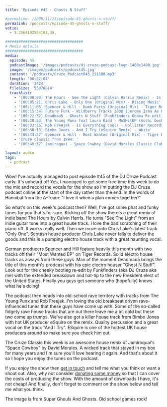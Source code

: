 ```yaml
---
title: 'Episode #45 - Ghosts N Stuff'

#permalink: /2008/11/23/episode-45-ghosts-n-stuff/
permalink: /podcasts/episode-45-ghosts-n-stuff/
votio:
  - 9.2564102564103,39,

###################################
# Media details
###################################
media:
  episode: 45
  podcastImage: '/images/podcasts/dj-cruze-podcast-logo-1400x1400.jpg'
  image: '/images/podcasts/podcast45.jpg'
  content: '/podcasts/Cruze_Podcast045_221108.mp3'
  length: '00:57:04'
  duration: '3424'
  fileSize: '55078814'
  tracklist:
    - '[00:00:00] The Hours - See The Light (Calvin Harris Remix) - Is Good Music'
    - '[00:05:21] Chris Lake - Only One (Original Mix) - Rising Music'
    - '[00:11:05] Spencer & Hill - Dumb Party (Original Mix) - Tiger Records'
    - '[00:15:34] Future Funk - Wildberry Tracks 2008 (Jerome Isma Ae Original Vocal Mix) - Ambassade'
    - '[00:22:32] Deadmau5 - Ghosts N Stuff (Funkfinders Obama Re-edit) - Mau5trap'
    - '[00:28:53] The Young Punx feat Laura Kidd - MASHitUP (Goshi Goshi Remix) - Mofo Hifi'
    - '[00:33:26] Rob Freejak - Is Everything Cool? - Hollister Records'
    - '[00:38:13] Bimbo Jones - And I Try (eSquire Remix) - White'
    - '[00:44:57] Spencer & Hill - Most Wanted (Original Mix) - Tiger Records'
    - 'Cruze classic from 1994: '
    - '[00:49:37] Jamiroquai - Space Cowboy (David Morales Classic Club Mix) - Sony'

layout: audio
tags:
  - podcast
---
```


Wow! I've actually managed to post episode #45 of the DJ Cruze Podcast early. It's unheard of! Yes, I managed to get some free time this week to do the mix and record the vocals for the show so I'm putting the DJ Cruze podcast online at the start of the day rather than the end. In the words of Hannibal from the A-Team: "I love it when a plan comes together!"

So what's on this week's podcast then? Well, I've got some phat and funky tunes for you that's for sure. Kicking off the show there's a great remix of indie band The Hours by Calvin Harris. He turns "See The Light" from an indie guitar tune into a great house track. I love the bad scratching of their piano riff. It works really well. Then we move onto Chris Lake's latest track "Only One". Scottish house producer Chris Lake never fails to deliver the goods and this is a pumping electro house track with a great haunting vocal.

German producers Spencer and Hill feature heavily this month with two tracks off their "Most Wanted EP" on Tiger Records. Solid electro house tracks as always from these guys. Man of the moment Deadmau5 brings the title of this month's prodcast with his epic electro houser "Ghost N Stuff". Look out for the cheeky bootleg re-edit by Funkfinders (aka DJ Cruze aka me) with the extended breakdown and hat-tip to the new President elect of the United States. Finally you guys get someone who (hopefully) knows what he's doing!

The podcast then heads into old-school rave territory with tracks from The Young Punx and Rob Freejak. I'm loving the old breakbeat driven rave-influenced tunes that these guys have come up with. Some of the so-called fidgety rave house tracks that are out there leave me a bit cold but these two come up trumps. We've also got a killer house track from Bimbo Jones with hot UK producer eSquire on the remix. Quality percussion and a great vocal on the track "And I Try". ESquire is one of the hottest UK house producers around so make sure you check him out.

The Cruze Classic this week is an awesome house remix of Jamiroquai's "Space Cowboy" by David Morales. A wicked track that stayed in my box for many years and I'm sure you'll love hearing it again. And that's about it so I hope you enjoy the tunes on the podcast.

If you enjoy the show then [get in touch][2] and tell me what you think or want a shout out. Also, why not consider [donating some money][3] so that I can cover the costs of producing the show. With the amount of downloads I have, it's not cheap! And finally, don't forget to comment on the show below and tell me what you think.

The image is from Super Ghouls And Ghosts. Old school games rock!

[1]: http://www.djcruze.co.uk/cms/wp-content/uploads/2008/11/podcast45.jpg
[2]: /contact
[3]: http://www.dreamhost.com/donate.cgi?id=8244
[4]: http://www.djcruze.co.uk/cms/wp-content/DownloadButton.gif
[5]: http://www.djcruzeaudio.co.uk/podcasts/Cruze_Podcast045_221108.mp3
